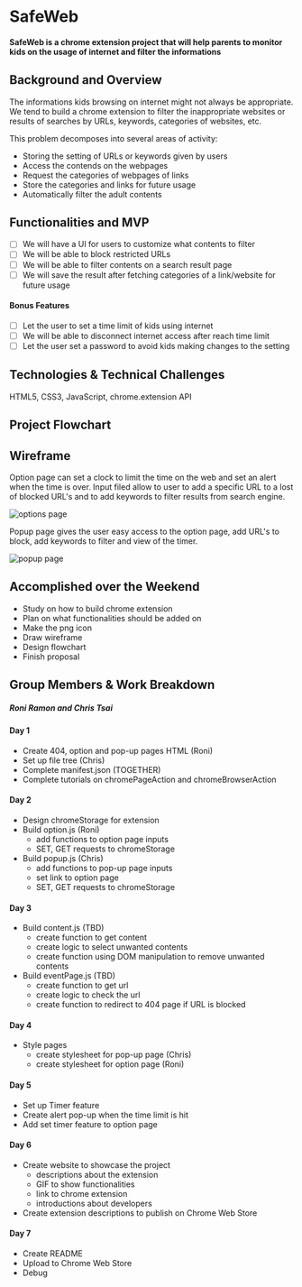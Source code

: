 # SafeWeb
#### SafeWeb is a chrome extension project that will help parents to monitor kids on the usage of internet and filter the informations

## Background and Overview
The informations kids browsing on internet might not always be appropriate. We tend to build a chrome extension to filter the inappropriate websites or results of searches by URLs, keywords, categories of websites, etc.

This problem decomposes into several areas of activity:
* Storing the setting of URLs or keywords given by users
* Access the contends on the webpages
* Request the categories of webpages of links
* Store the categories and links for future usage
* Automatically filter the adult contents

## Functionalities and MVP
- [ ] We will have a UI for users to customize what contents to filter
- [ ] We will be able to block restricted URLs
- [ ] We will be able to filter contents on a search result page
- [ ] We will save the result after fetching categories of a link/website for future usage

#### Bonus Features
- [ ] Let the user to set a time limit of kids using internet
- [ ] We will be able to disconnect internet access after reach time limit
- [ ] Let the user set a password to avoid kids making changes to the setting

## Technologies & Technical Challenges
HTML5, CSS3, JavaScript, chrome.extension API


## Project Flowchart

## Wireframe

Option page can set a clock to limit the time on the web and set an alert when the time is over.
Input filed allow to user to add a specific URL to a lost of blocked URL's and to add keywords to filter results from search engine.

![options page](images/safeWeb-options_v2.png)

Popup page gives the user easy access to the option page, add URL's to block, add keywords to filter and view of the timer.

![popup page](images/safeWeb-popup.png)

## Accomplished over the Weekend
* Study on how to build chrome extension
* Plan on what functionalities should be added on
* Make the png icon
* Draw wireframe
* Design flowchart
* Finish proposal

## Group Members & Work Breakdown
##### Roni Ramon and Chris Tsai

#### Day 1
* Create 404, option and pop-up pages HTML (Roni)
* Set up file tree (Chris)
* Complete manifest.json (TOGETHER)
* Complete tutorials on chromePageAction and chromeBrowserAction

#### Day 2
* Design chromeStorage for extension
* Build option.js (Roni)
  * add functions to option page inputs
  * SET, GET requests to chromeStorage
* Build popup.js (Chris)
  * add functions to pop-up page inputs
  * set link to option page
  * SET, GET requests to chromeStorage

#### Day 3
* Build content.js (TBD)
  * create function to get content
  * create logic to select unwanted contents
  * create function using DOM manipulation to remove unwanted contents
* Build eventPage.js (TBD)
  * create function to get url
  * create logic to check the url
  * create function to redirect to 404 page if URL is blocked

#### Day 4
* Style pages
  * create stylesheet for pop-up page (Chris)
  * create stylesheet for option page (Roni)

#### Day 5
* Set up Timer feature
* Create alert pop-up when the time limit is hit
* Add set timer feature to option page

#### Day 6
* Create website to showcase the project
  * descriptions about the extension
  * GIF to show functionalities
  * link to chrome extension
  * introductions about developers
* Create extension descriptions to publish on Chrome Web Store

#### Day 7
* Create README
* Upload to Chrome Web Store
* Debug

